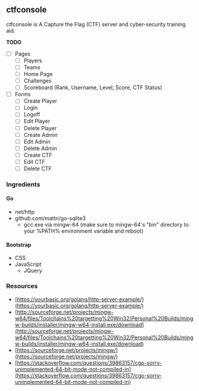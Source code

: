## ctfconsole
ctfconsole is A Capture the Flag (CTF) server and cyber-security training aid.

**TODO**  
* [ ] Pages
  * [ ] Players
  * [ ] Teams
  * [ ] Home Page
  * [ ] Challenges
  * [ ] Scoreboard (Rank, Username, Level, Score, CTF Status)
* [ ] Forms
  * [ ] Create Player
  * [ ] Login
  * [ ] Logoff
  * [ ] Edit Player
  * [ ] Delete Player
  * [ ] Create Admin
  * [ ] Edit Admin
  * [ ] Delete Admin
  * [ ] Create CTF
  * [ ] Edit CTF
  * [ ] Delete CTF 

### Ingredients
#### Go
* net/http
* github.com/mattn/go-sqlite3
  * gcc.exe via mingw-64 (make sure to mingw-64's "bin" directory to your %PATH% environment variable and reboot)  
  
#### Bootstrap
* CSS
* JavaScript
  * JQuery

### Resources
* [https://yourbasic.org/golang/http-server-example/](https://yourbasic.org/golang/http-server-example/)
* [http://sourceforge.net/projects/mingw-w64/files/Toolchains%20targetting%20Win32/Personal%20Builds/mingw-builds/installer/mingw-w64-install.exe/download](http://sourceforge.net/projects/mingw-w64/files/Toolchains%20targetting%20Win32/Personal%20Builds/mingw-builds/installer/mingw-w64-install.exe/download)
* [https://sourceforge.net/projects/mingw/](https://sourceforge.net/projects/mingw/)
* [https://stackoverflow.com/questions/39863157/cgo-sorry-unimplemented-64-bit-mode-not-compiled-in](https://stackoverflow.com/questions/39863157/cgo-sorry-unimplemented-64-bit-mode-not-compiled-in)
